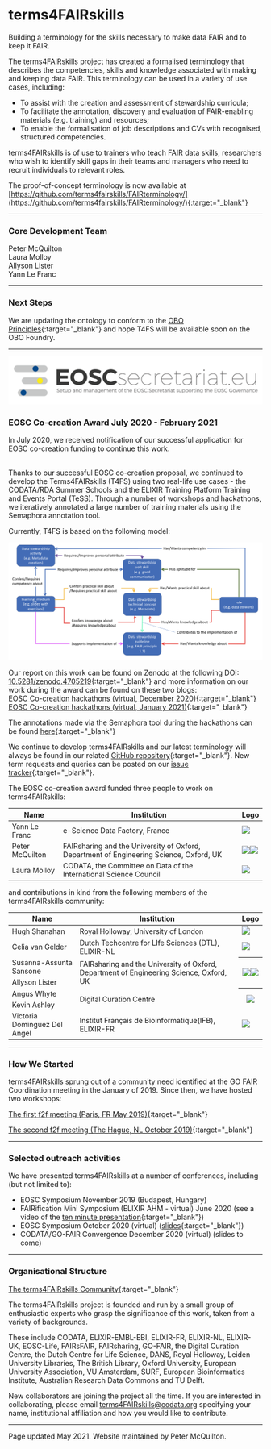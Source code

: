 # terms4FAIRskills

Building a terminology for the skills necessary to make data FAIR and to keep it FAIR.

The terms4FAIRskills project has created a formalised terminology that describes the competencies, skills and knowledge associated with making and keeping data FAIR. This terminology can be used in a variety of use cases, including:
- To assist with the creation and assessment of stewardship curricula;
- To facilitate the annotation, discovery and evaluation of FAIR-enabling materials (e.g. training) and resources;
- To enable the formalisation of job descriptions and CVs with recognised, structured competencies.

terms4FAIRskills is of use to trainers who teach FAIR data skills, researchers who wish to identify skill gaps in their teams and managers who need to recruit individuals to relevant roles.  

The proof-of-concept terminology is now available at [https://github.com/terms4fairskills/FAIRterminology/](https://github.com/terms4fairskills/FAIRterminology/){:target="_blank"}

---
### Core Development Team 

Peter McQuilton  
Laura Molloy  
Allyson Lister  
Yann Le Franc  


---
### Next Steps  

We are updating the ontology to conform to the [OBO Principles](https://obofoundry.org/principles/fp-000-summary.html){:target="_blank"} and hope T4FS will be available soon on the OBO Foundry.  

---

![EOSC](img/EOSCsecretariat.png "EOSC") 
### EOSC Co-creation Award July 2020 - February 2021 
  
In July 2020, we received notification of our successful application for EOSC co-creation funding to continue this work.  

<br>
Thanks to our successful EOSC co-creation proposal, we continued to develop the Terms4FAIRskills (T4FS) using two real-life use cases - the CODATA/RDA Summer Schools and the ELIXIR Training Platform Training and Events Portal (TeSS). Through a number of workshops and hackathons, we iteratively annotated a large number of training materials using the Semaphora annotation tool.

Currently, T4FS is based on the following model:
  
![T4FS Core model](/img/T4FS_vEOSC.png "T4FS Core model")
  
Our report on this work can be found on Zenodo at the following DOI: [10.5281/zenodo.4705219](https://doi.org/10.5281/zenodo.4705219/){:target="_blank"} and more information on our work during the award can be found on these two blogs:   
[EOSC Co-creation hackathons (virtual, December 2020)](https://codata.org/blog/2020/12/16/terms4fairskills-hackathons-december-2020/){:target="_blank"}   
[EOSC Co-creation hackathons (virtual, January 2021)](https://codata.org/blog/2021/02/){:target="_blank"}  

The annotations made via the Semaphora tool during the hackathons can be found [here](http://t4fs.esciencedatafactory.com){:target="_blank"} 

We continue to develop terms4FAIRskills and our latest terminology will always be found in our related [GitHub repository](https://github.com/terms4fairskills/FAIRterminology){:target="_blank"}. New term requests and queries can be posted on our [issue tracker](https://github.com/terms4fairskills/FAIRterminology/issues/){:target="_blank"}.

The EOSC co-creation award funded three people to work on terms4FAIRskills:  

<table>

<thead>
<tr class="header">
<th><strong>Name</strong></th>
<th><strong>Institution</strong></th>
<th><strong>Logo</strong></th>
</tr>
</thead>
<tbody>
<tr class="even">
<td>Yann Le Franc</td>
<td>e-Science Data Factory, France</td>
<td><img src="InitialAnnouncement/images/image14.png" style="width:1.5in" /></td>
</tr>
<tr class="odd">
<td>Peter McQuilton</td>
<td>FAIRsharing and the University of Oxford, Department of Engineering Science, Oxford, UK</td>
<td><img src="InitialAnnouncement/images/image10.png" style="width:1.5in;" /><img src="InitialAnnouncement/images/image8.png" style="width:1.5in" /></td>
</tr>
<tr class="even">
<td>Laura Molloy</td>
<td>CODATA, the Committee on Data of the International Science Council</td>
<td><img src="InitialAnnouncement/images/image13.png" style="width:1.5in" /></td>
</tr>
</tbody>
</table>

and contributions in kind from the following members of the terms4FAIRskills community:

<table>

<thead>
<tr class="header">
<th><strong>Name</strong></th>
<th><strong>Institution</strong></th>
<th><strong>Logo</strong></th>
</tr>
</thead>
<tbody>
<tr class="even">
<td>Hugh Shanahan</td>
<td>Royal Holloway, University of London</td>
<td><img src="InitialAnnouncement/images/image3.jpg" style="width:1.5in" /></td>
</tr>
<tr class="odd">
<td>Celia van Gelder</td>
<td>Dutch Techcentre for LIfe Sciences (DTL), ELIXIR-NL</td>
<td><img src="InitialAnnouncement/images/image11.png" style="width:1.5in" /></td>
</tr>
<tr class="even">
<td>Susanna-Assunta Sansone</td>
<td rowspan="2">
FAIRsharing and the University of Oxford, Department of Engineering Science, Oxford, UK
</td>
<th rowspan="2"><img src="InitialAnnouncement/images/image10.png" style="width:1.5in;" /><img src="InitialAnnouncement/images/image8.png" style="width:1.5in" />
</th>
</tr>
<tr class="odd">
<td>Allyson Lister</td>
</tr>
<tr class="even">
<td>Angus Whyte</td>
<td rowspan="2">
Digital Curation Centre
</td>
<th rowspan="2"><img src="InitialAnnouncement/images/dcc.png" style="width:1.5in;" />
</th>
</tr>
<tr class="odd">
<td>Kevin Ashley</td>
</tr>
<tr class="even">
<td>Victoria Dominguez Del Angel</td>
<td>Institut Français de Bioinformatique(IFB), ELIXIR-FR</td>
<td><img src="InitialAnnouncement/images/image22.png" style="width:1.5in" /></td>
</tr>  
</tbody>
</table>


---

### How We Started

terms4FAIRskills sprung out of a community need identified at the GO FAIR Coordination meeting in the January of 2019. Since then, we have hosted two workshops:  

[The first f2f meeting (Paris, FR May 2019)](https://terms4fairskills.github.io/Announcement.html){:target="_blank"}  

[The second f2f meeting (The Hague, NL October 2019)](https://terms4fairskills.github.io/2ndWorkshopHagueAnnouncement.html){:target="_blank"}  

---

### Selected outreach activities

We have presented terms4FAIRskills at a number of conferences, including (but not limited to):
- EOSC Symposium November 2019 (Budapest, Hungary)
- FAIRification Mini Symposium (ELIXIR AHM - virtual) June 2020 (see a video of the [ten minute presentation](https://www.youtube.com/watch?v=d21y9glx_fw&feature=youtu.be){:target="_blank"})
- EOSC Symposium October 2020 (virtual) ([slides](https://drive.google.com/file/d/1mMjMO1mdl1UyL4_X43Tv4wqlJBZnf_YC/view?usp=sharing){:target="_blank"})
- CODATA/GO-FAIR Convergence December 2020 (virtual) (slides to come)

 

---


### Organisational Structure

[The terms4FAIRskills Community](https://terms4fairskills.github.io/community.html){:target="_blank"}  

The terms4FAIRskills project is founded and run by a small group of enthusiastic experts who grasp the significance of this work, taken from a variety of backgrounds.  

These include CODATA, ELIXIR-EMBL-EBI, ELIXIR-FR, ELIXIR-NL, ELIXIR-UK, EOSC-Life, FAIRsFAIR, FAIRsharing, GO-FAIR, the Digital Curation Centre, the Dutch Centre for Life Science, DANS, Royal Holloway, Leiden University Libraries, The British Library, Oxford University, European University Association, VU Amsterdam, SURF, European Bioinformatics Institute, Australian Research Data Commons and TU Delft.  

New collaborators are joining the project all the time. If you are interested in collaborating, please email [terms4FAIRskills@codata.org](mailto:terms4FAIRskills@codata.org) specifying your name, institutional affiliation and how you would like to contribute.  


---

Page updated May 2021. Website maintained by Peter McQuilton.  
